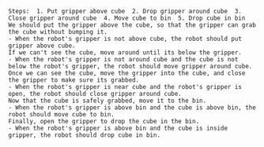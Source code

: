
    Steps:  1. Put gripper above cube  2. Drop gripper around cube  3. Close gripper around cube  4. Move cube to bin  5. Drop cube in bin
    We should put the gripper above the cube, so that the gripper can grab the cube without bumping it.
    - When the robot's gripper is not above cube, the robot should put gripper above cube.
    If we can't see the cube, move around until its below the gripper.
    - When the robot's gripper is not around cube and the cube is not below the robot's gripper, the robot should move gripper around cube.
    Once we can see the cube, move the gripper into the cube, and close the gripper to make sure its grabbed.
    - When the robot's gripper is near cube and the robot's gripper is open, the robot should close gripper around cube.
    Now that the cube is safely grabbed, move it to the bin.
    - When the robot's gripper is above bin and the cube is above bin, the robot should move cube to bin.
    Finally, open the gripper to drop the cube in the bin.
    - When the robot's gripper is above bin and the cube is inside gripper, the robot should drop cube in bin.